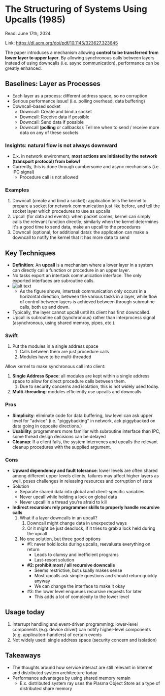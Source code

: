 # The Structuring of Systems Using Upcalls (1985)

Read: June 17th, 2024.

Link: https://dl.acm.org/doi/pdf/10.1145/323627.323645

The paper introduces a mechanism allowing **control to be transferred from lower layer to upper layer**. By allowing synchronous calls between layers instead of using downcalls (i.e. async communication), performance can be greatly enhanced. 

## Baselines: Layer as Processes
- Each layer as a process: different address space, so no corruption
- Serious performance issue! (i.e. polling overhead, data buffering)
- Downcall-based socket 
    - Downcall: Create and bind a socket
    - Downcall: Receive data if possible
    - Downcall: Send data if possible
    - Downcall (**polling** or callbacks): Tell me when to send / receive more data on any of these sockets

### Insights: natural flow is not always downward

- E.x. in network environment, **most actions are initiated by the network (transport protocol) from below!**
- Currently, this is done through cumbersome and async mechanisms (i.e. IPC signal)
    - Procedure call is not allowed

### Examples 
1. Downcall (create and bind a socket): application tells the kernel to prepare a socket for network communication just like before, and tell the socket layer which procedures to use as upcalls
2. Upcall (for data and events): when packet comes, kernel can simply calls the relevant function directly; similarly when the kernel determines it's a good time to send data, make an upcall to the procedures
3. Downcall (optional, for additional data): the application can make a downcall to notify the kernel that it has more data to send
   
## Key Techniques 
* **Definition**: An **upcall** is a mechanism where a lower layer in a system can directly call a function or procedure in an upper layer.
* No tasks export an intertask communication interface. The only exported interfaces are subroutine calls.
* ![alt text](images/22-upcall/diagram.png)
  * As the figure shows, intertask communication only occurs in a horizontal direction, between the various tasks in a layer, while flow of control between layers is achieved between through subroutine calls, both up and down.
* Typically, the layer cannot upcall until its client has first downcalled. 
* Upcall is subroutine call (synchronous) rather than interprocess signal (asynchronous, using shared memroy, pipes, etc.). 

### Swift

1. Put the modules in a single address space 
    1. Calls between them are just procedure calls 
    2. Modules have to be multi-threaded

Allow kernel to make synchronous call into client: 
1. **Single Address Space**: all modules are kept within a single address space to allow for direct procedure calls between them.
   1. Due to security concerns and isolation, this is not widely used today.
2. **Multi-threading**: modules efficiently use upcalls and downcalls

### Pros
* **Simplicity**: eliminate code for data buffering, low level can ask upper level for "advice" (i.e. "piggybacking" in network, ack piggybacked on data going in opposite directions.) 
* **Usability**: programmers more familiar with subroutine interface than IPC, some thread design decisions can be delayed
* **Cleanup**: If a client fails, the system intervenes and upcalls the relevant cleanup procedures with the supplied argument. 

### Cons
* **Upward dependency and fault tolerance**: lower levels are often shared among different upper levels clients, failures may affect higher layers as well, poses challenges in releasing resources and corruption of state
* Solution
    * Separate shared data into global and client-specific variables 
    * Never upcall while holding a lock on global data
    * Never upcall in a thread you’re afraid to kill
* **Indirect recursion: rely programmer skills to properly handle recursive calls** 
    1. What if a layer downcalls in an upcall? 
        1. Downcall might change data in unexpected ways
        2. Or it might be just deadlock, if it tries to grab a lock held during the upcall 
    2. No one solution, but three good options 
        - #1: never hold locks during upcalls, reevaluate everything on return
            - Leads to clumsy and inefficient programs
            - Last-resort solution
        - **#2: prohibit most / all recursive downcalls**
            - Seems restrictive, but usually makes sense
            - Most upcalls ask simple questions and should return quickly anyway
            - We can change the interface to make it okay
        - #3: the lower level enqueues recursive requests for later
            - This adds a lot of complexity to the lower level

## Usage today 
1. Interrupt handling and event-driven programming: lower-level components (e.g. device driver) can notify higher-level components (e.g. applicaiton-handlers) of certain events
2. Not widely used: single address space (security concern and isolation) 

## Takeaways

- The thoughts around how service interact are still relevant in Internet and distributed system architecture today
- Performance advantages by using shared memory remain
    - E.x. distributed system ray uses the Plasma Object Store as a type of distributed share memory